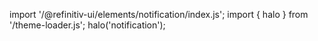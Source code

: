 <!--
type: template
name: notification
-->

import '/@refinitiv-ui/elements/notification/index.js';
import { halo } from '/theme-loader.js';
halo('notification');
